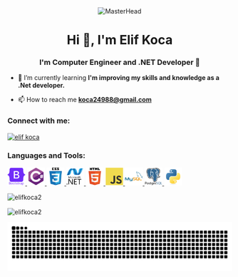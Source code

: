 <div align="center">
  <img src="https://github.com/user-attachments/assets/f72d09b8-e4b2-4c2e-a79e-246121c18144" alt="MasterHead" style="width: 80%; height: 70vh; object-fit: cover;">
</div>
<h1 align="center">Hi 👋, I'm Elif Koca</h1>
<h3 align="center">I'm Computer Engineer and .NET Developer 👋</h3>

- 🌱 I’m currently learning **I'm improving my skills and knowledge as a .Net developer.**

- 📫 How to reach me **koca24988@gmail.com**

<h3 align="left">Connect with me:</h3>
<p align="left">
<a href="https://linkedin.com/in/elif koca" target="blank"><img align="center" src="https://raw.githubusercontent.com/rahuldkjain/github-profile-readme-generator/master/src/images/icons/Social/linked-in-alt.svg" alt="elif koca" height="30" width="40" /></a>
</p>

<h3 align="left">Languages and Tools:</h3>
<p align="left"> <a href="https://getbootstrap.com" target="_blank" rel="noreferrer"> <img src="https://raw.githubusercontent.com/devicons/devicon/master/icons/bootstrap/bootstrap-plain-wordmark.svg" alt="bootstrap" width="40" height="40"/> </a> <a href="https://www.w3schools.com/cs/" target="_blank" rel="noreferrer"> <img src="https://raw.githubusercontent.com/devicons/devicon/master/icons/csharp/csharp-original.svg" alt="csharp" width="40" height="40"/> </a> <a href="https://www.w3schools.com/css/" target="_blank" rel="noreferrer"> <img src="https://raw.githubusercontent.com/devicons/devicon/master/icons/css3/css3-original-wordmark.svg" alt="css3" width="40" height="40"/> </a> <a href="https://dotnet.microsoft.com/" target="_blank" rel="noreferrer"> <img src="https://raw.githubusercontent.com/devicons/devicon/master/icons/dot-net/dot-net-original-wordmark.svg" alt="dotnet" width="40" height="40"/> </a> <a href="https://www.w3.org/html/" target="_blank" rel="noreferrer"> <img src="https://raw.githubusercontent.com/devicons/devicon/master/icons/html5/html5-original-wordmark.svg" alt="html5" width="40" height="40"/> </a> <a href="https://developer.mozilla.org/en-US/docs/Web/JavaScript" target="_blank" rel="noreferrer"> <img src="https://raw.githubusercontent.com/devicons/devicon/master/icons/javascript/javascript-original.svg" alt="javascript" width="40" height="40"/> </a> <a href="https://www.mysql.com/" target="_blank" rel="noreferrer"> <img src="https://raw.githubusercontent.com/devicons/devicon/master/icons/mysql/mysql-original-wordmark.svg" alt="mysql" width="40" height="40"/> </a> <a href="https://www.postgresql.org" target="_blank" rel="noreferrer"> <img src="https://raw.githubusercontent.com/devicons/devicon/master/icons/postgresql/postgresql-original-wordmark.svg" alt="postgresql" width="40" height="40"/> </a> <a href="https://www.python.org" target="_blank" rel="noreferrer"> <img src="https://raw.githubusercontent.com/devicons/devicon/master/icons/python/python-original.svg" alt="python" width="40" height="40"/> </a> </p>

<p><img align="center" src="https://github-readme-stats.vercel.app/api/top-langs?username=elifkoca2&show_icons=true&locale=en&layout=compact" alt="elifkoca2" /></p>

<p><img align="center" src="https://github-readme-streak-stats.herokuapp.com/?user=elifkoca2&" alt="elifkoca2" /></p>




<picture>
  <source media="(prefers-color-scheme: dark)" srcset="https://raw.githubusercontent.com/elifkoca2/elifkoca2/output/github-contribution-grid-snake-dark.svg">
  <source media="(prefers-color-scheme: light)" srcset="https://raw.githubusercontent.com/elifkoca2/elifkoca2/output/github-contribution-grid-snake.svg">
  <img alt="github contribution grid snake animation" src="https://raw.githubusercontent.com/elifkoca2/elifkoca2/output/github-contribution-grid-snake.svg">
</picture>
